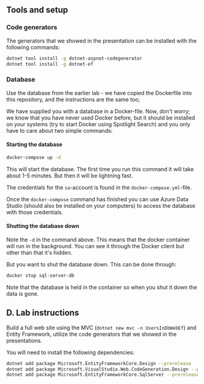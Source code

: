 ## Tools and setup

### Code generators

The generators that we showed in the presentation can be installed with the following commands:

```bash
dotnet tool install -g dotnet-aspnet-codegenerator
dotnet tool install -g dotnet-ef
```

### Database

Use the database from the earlier lab - we have copied the Dockerfile into this repository, and the instructions are the same too;

We have supplied you with a database in a Docker-file. Now, don't worry; we know that you have never used Docker before, but it should be installed on your systems (try to start Docker using Spotlight Search) and you only have to care about two simple commands:

#### Starting the database

```bash
docker-compose up -d
```

This will start the database. The first time you run this command it will take about 1-5 minutes. But then it will be lightning fast.

The credentials for the `sa`-account is found in the `docker-compose.yml`-file.

Once the `docker-compose` command has finished you can use Azure Data Studio (should also be installed on your computers) to access the database with those credentials.

#### Shutting the database down

Note the `-d` in the command above. This means that the docker container will run in the background. You can see it through the Docker client but other than that it's hidden.

But you want to shut the database down. This can be done through:

```bash
docker stop sql-server-db
```

Note that the database is held in the container so when you shut it down the data is gone.

## D. Lab instructions

Build a full web site using the MVC (`dotnet new mvc -n UsersInDbWebEf`) and Entity Framework, utilize the code generators that we showed in the presentations.

You will need to install the following dependencies:

```bash
dotnet add package Microsoft.EntityFrameworkCore.Design --prerelease
dotnet add package Microsoft.VisualStudio.Web.CodeGeneration.Design --prerelease
dotnet add package Microsoft.EntityFrameworkCore.SqlServer --prerelease
```
